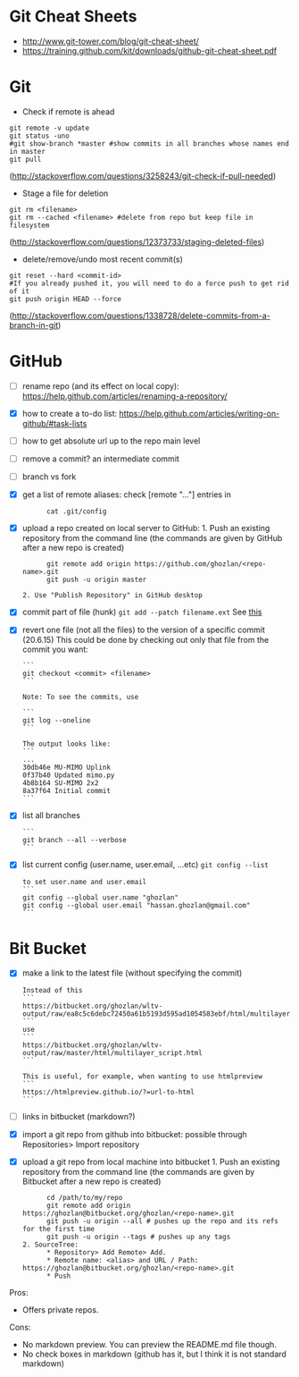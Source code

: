 # Git Cheat Sheets

* http://www.git-tower.com/blog/git-cheat-sheet/
* https://training.github.com/kit/downloads/github-git-cheat-sheet.pdf

# Git

* Check if remote is ahead
```
git remote -v update
git status -uno
#git show-branch *master #show commits in all branches whose names end in master
git pull
```
(http://stackoverflow.com/questions/3258243/git-check-if-pull-needed)

* Stage a file for deletion
```
git rm <filename>
git rm --cached <filename> #delete from repo but keep file in filesystem
```
(http://stackoverflow.com/questions/12373733/staging-deleted-files)

* delete/remove/undo most recent commit(s)

```
git reset --hard <commit-id>
#If you already pushed it, you will need to do a force push to get rid of it
git push origin HEAD --force
```
(http://stackoverflow.com/questions/1338728/delete-commits-from-a-branch-in-git)


# GitHub
- [ ] rename repo (and its effect on local copy): https://help.github.com/articles/renaming-a-repository/
- [x] how to create a to-do list: https://help.github.com/articles/writing-on-github/#task-lists
- [ ] how to get absolute url up to the repo main level
- [ ] remove a commit? an intermediate commit
- [ ] branch vs fork
- [x] get a list of remote aliases: check [remote "..."] entries in
      
           
            cat .git/config
           
- [x] upload a repo created on local server to GitHub:
      1. Push an existing repository from the command line (the commands are given by GitHub after a new repo is created)

            git remote add origin https://github.com/ghozlan/<repo-name>.git
            git push -u origin master
                  
      2. Use "Publish Repository" in GitHub desktop
 
- [x] commit part of file (hunk)
      ```
      git add --patch filename.ext
      ```
      See [this](http://stackoverflow.com/questions/1085162/commit-only-part-of-a-file-in-git)
      
- [x] revert one file (not all the files) to the version of a specific commit (20.6.15)
      This could be done by checking out only that file from the commit you want:
      
      ```
      git checkout <commit> <filename>
      ```
      
      Note: To see the commits, use
      
      ```
      git log --oneline
      ```

      The output looks like:
      ```
      ...
      30db46e MU-MIMO Uplink
      0f37b40 Updated mimo.py
      4b8b164 SU-MIMO 2x2
      8a37f64 Initial commit
      ```
- [x] list all branches

      ```
      git branch --all --verbose
      ```
- [x] list current config (user.name, user.email, ...etc)
      ```
      git config --list
      ```
      
      to set user.name and user.email
      ```
      git config --global user.name "ghozlan"
      git config --global user.email "hassan.ghozlan@gmail.com"
      ```

# Bit Bucket
- [x] make a link to the latest file (without specifying the commit)
      
      Instead of this
      ```
      https://bitbucket.org/ghozlan/wltv-output/raw/ea8c5c6debc72450a61b5193d595ad1054583ebf/html/multilayer_script.html
      ```
      use
      ```
      https://bitbucket.org/ghozlan/wltv-output/raw/master/html/multilayer_script.html
      ```
      
      This is useful, for example, when wanting to use htmlpreview
      ```
      https://htmlpreview.github.io/?=url-to-html
      ```
 
- [ ] links in bitbucket (markdown?)
- [x] import a git repo from github into bitbucket: possible through Repositories> Import repository
- [x] upload a git repo from local machine into bitbucket
      1.  Push an existing repository from the command line (the commands are given by Bitbucket after a new repo is created)
            
            cd /path/to/my/repo
            git remote add origin https://ghozlan@bitbucket.org/ghozlan/<repo-name>.git
            git push -u origin --all # pushes up the repo and its refs for the first time
            git push -u origin --tags # pushes up any tags
      2. SourceTree: 
            * Repository> Add Remote> Add. 
            * Remote name: <alias> and URL / Path: https://ghozlan@bitbucket.org/ghozlan/<repo-name>.git
            * Push

Pros:
* Offers private repos.

Cons:
* No markdown preview. You can preview the README.md file though.
* No check boxes in markdown (github has it, but I think it is not standard markdown)
